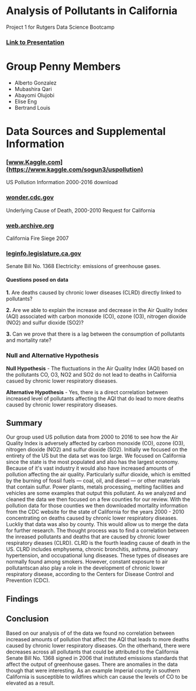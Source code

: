 # Analysis of Pollutants in California

Project 1 for Rutgers Data Science Bootcamp

### [Link to Presentation](https://docs.google.com/presentation/d/1iASbDnn62o1SOcaoT7vGkzs5uftBpUboqCBNdySm6Ts/edit#slide=id.p)

# Group Penny Members
* Alberto Gonzalez
* Mubashira Qari
* Abayomi Olujobi
* Elise Eng
* Bertrand Louis

# Data Sources and Supplemental Information

### [www.Kaggle.com](https://www.kaggle.com/sogun3/uspollution) 
US Pollution Information 2000-2016 download


### [wonder.cdc.gov](https://wonder.cdc.gov/controller/datarequest/D76) 
Underlying Cause of Death, 2000-2010 Request for California

### [web.archive.org](https://web.archive.org/web/20181119041829/http://www.fire.ca.gov/fire_protection/downloads/siege/2007/Overview_CompleteFinal.pdf)
California Fire Siege 2007 

### [leginfo.legislature.ca.gov](https://leginfo.legislature.ca.gov/faces/billNavClient.xhtml?bill_id=200520060SB1368)
Senate Bill No. 1368 Electricity: emissions of greenhouse gases.

#### Questions posed on data

**1.** Are deaths caused by chronic lower diseases (CLRD) directly linked to pollutants?

**2.** Are we able to explain the increase and decrease in the Air Quality Index (AQI) associated with carbon monoxide (CO), ozone (O3), nitrogen dioxide (NO2) and sulfur dioxide (SO2)?

**3.** Can we prove that there is a lag between the consumption of pollutants and mortality rate?

### Null and Alternative Hypothesis

**Null Hypothesis** - The fluctuations in the Air Quality Index (AQI) based on the pollutants CO, O3, NO2 and SO2 do not lead to deaths in California casued by chronic lower respiratory diseases.

**Alternative Hypothesis** - Yes, there is a direct correlation between increased level of pollutants affecting the AQI that do lead to more deaths caused by chronic lower respiratory diseases.

## Summary

  Our group used US pollution data from 2000 to 2016 to see how the Air Quality Index is adversely affected by carbon monoxide (CO), ozone (O3), nitrogen dioxide (NO2) and sulfur dioxide (SO2). Initially we focused on the entirety of the US but the data set was too large. We focused on California since the state is the most populated and also has the largest economy. Because of it's vast industry it would also have increased amounts of pollution affecting the air quality. Particularly sulfur dioxide, which is emitted by the burning of fossil fuels — coal, oil, and diesel — or other materials that contain sulfur. Power plants, metals processing, melting facilities and vehicles are some examples that output this pollutant. As we analyzed and cleaned the data we then focused on a few counties for our review. With the pollution data for those counties we then downloaded mortality information from the CDC website for the state of California for the years 2000 - 2010 concentrating on deaths caused by chronic lower respiratory diseases. Luckliy that data was also by county. This would allow us to merge the data for further research. The thought process was to find a correlation between the inreased pollutants and deaths that are caused by chronic lower respiratory dieases (CLRD). CLRD is the fourth leading cause of death in the US. CLRD includes emphysema, chronic bronchitis, asthma, pulmonary hypertension, and occupational lung diseases. These types of diseases are normally found among smokers. However, constant exposure to air pollutantscan also play a role in the development of chronic lower respiratory disease, according to the Centers for Disease Control and Prevention (CDC).  
  
## Findings

## Conclusion
  
  Based on our analysis of of the data we found no correlation between increased amounts of pollution that affect the AQI that leads to more deaths caused by chronic lower respiratory diseases. On the otherhand, there were decreases across all pollutants that could be attributed to the California Senate Bill No. 1368 signed in 2006 that instituted emissions standards that affect the output of greenhouse gases. There are anomalies in the data though that were interesting. As an example Imperial county in southern California is susceptible to wildfires which can cause the levels of CO to be elevated as a result.
